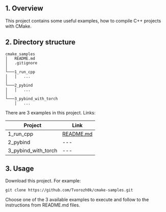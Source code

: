 ## 1. Overview

This project contains some useful examples, how to compile C++ projects with CMake.

## 2. Directory structure

```
cmake_samples
│   README.md
│   .gitignore
│
└───1_run_cpp
│   │   ...
│   
└───2_pybind
│   │   ...
│
└───3_pybind_with_torch
    │   ...
```

There are 3 examples in this project. Links:

| Project             | Link                             |
|---------------------|----------------------------------|
| 1_run_cpp           | [README.md](1_run_cpp/README.md) |
| 2_pybind            | ---                              |
| 3_pybind_with_torch | ---                              |

## 3. Usage

Download this project. For example:

```
git clone https://github.com/Tvorozh0k/cmake-samples.git
```

Choose one of the 3 available examples to execute and follow to the instructions from README.md files. 